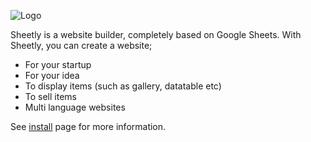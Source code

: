 ![Logo](https://sheetly.s3.amazonaws.com/logo_green.png)

Sheetly is a website builder, completely based on Google Sheets. With Sheetly, you can create a website;

- For your startup
- For your idea
- To display items (such as gallery, datatable etc)
- To sell items
- Multi language websites

See [install](/install) page for more information.
